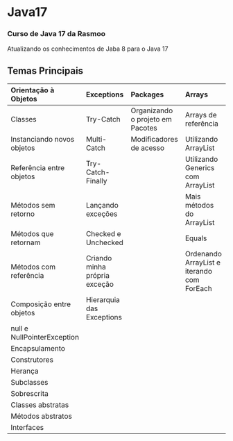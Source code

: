 # Java17
### Curso de Java 17 da Rasmoo
Atualizando os conhecimentos de Jaba 8 para o Java 17
</br>

## Temas Principais
| Orientação à Objetos        | Exceptions                     | Packages                         | Arrays                                      |
| :---                        | :---                           | :---                             | :---                                        |
| Classes                     | Try-Catch                      | Organizando o projeto em Pacotes | Arrays de referência                        |
| Instanciando novos objetos  | Multi-Catch                    | Modificadores de acesso          | Utilizando ArrayList                        |
| Referência entre objetos    | Try-Catch-Finally              |                                  | Utilizando Generics com ArrayList           |
| Métodos sem retorno         | Lançando exceções              |                                  | Mais métodos do ArrayList                   |
| Métodos que retornam        | Checked e Unchecked            |                                  | Equals                                      |
| Métodos com referência      | Criando minha própria exceção  |                                  | Ordenando ArrayList e iterando com ForEach  |
| Composição entre objetos    | Hierarquia das Exceptions      |                                  |                                             |
| null e NullPointerException |                                |                                  |                                             |
| Encapsulamento              |                                |                                  |                                             |
| Construtores                |                                |                                  |                                             |
| Herança                     |                                |                                  |                                             |
| Subclasses                  |                                |                                  |                                             |
| Sobrescrita                 |                                |                                  |                                             |
| Classes abstratas           |                                |                                  |                                             |
| Métodos abstratos           |                                |                                  |                                             |
| Interfaces                  |                                |                                  |                                             |
